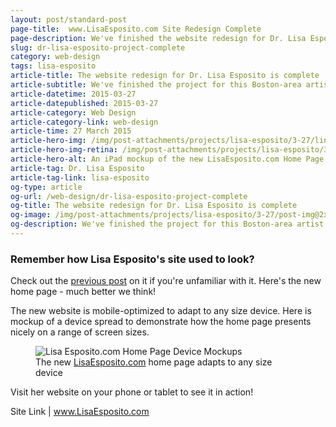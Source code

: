 ```yaml
---
layout: post/standard-post
page-title:  www.LisaEsposito.com Site Redesign Complete
page-description: We've finished the website redesign for Dr. Lisa Esposito
slug: dr-lisa-esposito-project-complete
category: web-design
tags: lisa-esposito
article-title: The website redesign for Dr. Lisa Esposito is complete
article-subtitle: We've finished the project for this Boston-area artist
article-datetime: 2015-03-27
article-datepublished: 2015-03-27
article-category: Web Design
article-category-link: web-design
article-time: 27 March 2015
article-hero-img: /img/post-attachments/projects/lisa-esposito/3-27/link-banner@2x.jpg
article-hero-img-retina: /img/post-attachments/projects/lisa-esposito/3-27/link-banner@2x.jpg
article-hero-alt: An iPad mockup of the new LisaEsposito.com Home Page
article-tag: Dr. Lisa Esposito
article-tag-link: lisa-esposito
og-type: article
og-url: /web-design/dr-lisa-esposito-project-complete
og-title: The website redesign for Dr. Lisa Esposito is complete
og-image: /img/post-attachments/projects/lisa-esposito/3-27/post-img@2x.jpg
og-description: We've finished the project for this Boston-area artist
---
```

<div class="row margin-bottom">
	<h3 class="margin-bottom">Remember how Lisa Esposito's site used to look?</h3>
	<p>Check out the <a class="underlined" href="/web-design/new-lisa-esposito-project">previous post</a> on it if you're unfamiliar with it. Here's the new home page - much better we think!</p>
	<p>The new website is mobile-optimized to adapt to any size device. Here is mockup of a device spread to demonstrate how the home page presents nicely on a range of screen sizes.</p>
</div>
<div class="row margin-bottom">
	<figure>
		<img class="black-border" src="{{ site.blog_cdn }}/img/post-attachments/projects/lisa-esposito/3-27/post-img@2x.jpg" alt="Lisa Esposito.com Home Page Device Mockups">
		<figcaption>The new <a href="http://www.lisaesposito.com" class="simple">LisaEsposito.com</a> home page adapts to any size device</figcaption>
	</figure>
</div>
<div class="row">
	<p class="margin-bottom">Visit her website on your phone or tablet to see it in action!</p>
	<p class="header">Site Link | <a href="http://www.lisaesposito.com" target="_blank" class="simple">www.LisaEsposito.com</a></p>
</div>